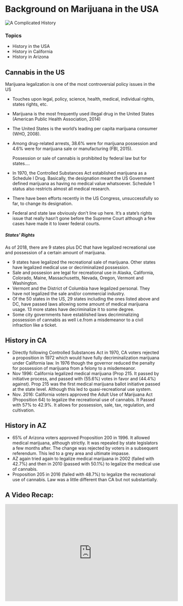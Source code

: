 # Background on Marijuana in the USA

![A Complicated History](https://i.pinimg.com/564x/0a/88/82/0a88820c168b4309c1450bf70fc1bfa8.jpg)


### Topics
- History in the USA
- History in California 
- History in Arizona 


## Cannabis in the US
Marijuana legalization is one of the most controversial policy issues in the US
- Touches upon legal, policy, science, health, medical, individual rights, states rights, etc.
- Marijuana is the most frequently used illegal drug in the United States (American Public Health Association, 2014)  
- The United States is the world’s leading per capita marijuana consumer (WHO, 2008).
- Among drug-related arrests, 38.6% were for marijuana possession and 4.6% were for marijuana sale or manufacturing (FBI, 2015).

	Possession or sale of cannabis is prohibited by federal law but for states.... 
- In 1970, the Controlled Substances Act established marijuana as a Schedule I Drug. Basically, the designation meant the US Government defined marijuana as having no medical value whatsoever. Schedule 1 status also restricts almost all medical research.
- There have been efforts recently in the US Congress, unsuccessfully so far, to change its designation. 
- Federal and state law obviously don’t line up here. It’s a state’s rights issue that really hasn’t gone before the Supreme Court although a few cases have made it to lower federal courts.

##### States' Rights
As of 2018, there are 9 states plus DC that have legalized recreational use and possession of a certain amount of marijuana. 
- 9 states have legalized the recreational sale of marijuana. Other states have legalized medical use or decriminalized possession. 
- Sale and possesion are legal for recreational use in Alaska, California, Colorado, Maine, Massachusetts, Nevada, Oregon, Vermont and Washington.
- Vermont and the District of Columbia have legalized personal. They have not legalized the sale and/or commercial industry.
- Of the 50 states in the US, 29 states including the ones listed above and DC, have passed laws allowing some amount of medical marijuana usage. 13 more states have decriminalize it to some degree. 
- Some city governments have established laws decriminalizing possession of cannabis as well i.e.from a misdemeanor to a civil infraction like a ticket. 

## History in CA
- Directly following Controlled Substances Act in 1970, CA voters  rejected a proposition in 1972 which would have fully decriminalization marijuana under California law.  In 1976 though the governor reduced the penalty for possession of marijuana from a felony to a misdemeanor.
- Nov 1996: California legalized medical marijuana (Prop 215. It passed by initiative process, and passed with (55.6%) votes in favor and (44.4%) against). Prop 215 was the first medical marijuana ballot initiative passed at the state level. Although this led to quasi-recreational use system. 
- Nov. 2016: California voters approved the Adult Use of Marijuana Act (Proposition 64) to legalize the recreational use of cannabis. It Passed with 57% to 42.9%. It allows for possession, sale, tax, regulation, and cultivation. 

## History in AZ
- 65% of Arizona voters approved Proposition 200 in 1996. It allowed medical marijuana, although strictly. It was repealed by state legislators a few months after. The change was rejected by voters in a subsequent referendum. This led to a grey area and ultimate impasse. 
- AZ again tried again to legalize medical marijuana in 2002 (failed with 42.7%) and then in 2010 (passed with 50.1%) to legalize the medical use of cannabis.
- Proposition 205 in 2016 (failed with 48.7%) to legalize the recreational use of cannabis. Law was a little different than CA but not substantially.  


## A Video Recap:
<iframe width="560" height="315" src="https://www.youtube.com/watch?v=EUw51ii33yE" frameborder="0" allowfullscreen></iframe>

